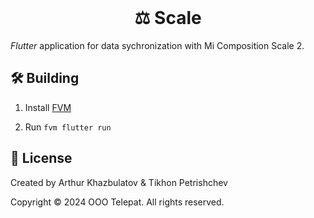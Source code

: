 <div align="center">
    <br>
    <h1>⚖️ Scale</h1>
</div>

_Flutter_ application for data sychronization with Mi Composition Scale 2.

## 🛠️ Building

1. Install [FVM](https://fvm.app/documentation/getting-started/installation)

2. Run `fvm flutter run`


## 💼 License

Created by Arthur Khazbulatov & Tikhon Petrishchev

Copyright © 2024 OOO Telepat. All rights reserved.
